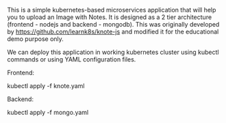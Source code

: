 This is a simple kubernetes-based microservices application that will help you to upload an Image with Notes. It is designed as a 2 tier architecture (frontend - nodejs and backend - mongodb). This was originally developed by https://github.com/learnk8s/knote-js and modified it for the educational demo purpose only.

We can deploy this application in working kubernetes cluster using kubectl commands or using YAML configuration files.

Frontend:

kubectl apply -f knote.yaml

Backend:

kubectl apply -f mongo.yaml



